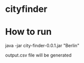 # cityfinder

How to run
==========
java -jar city-finder-0.0.1.jar "Berlin"

output.csv file will be generated
